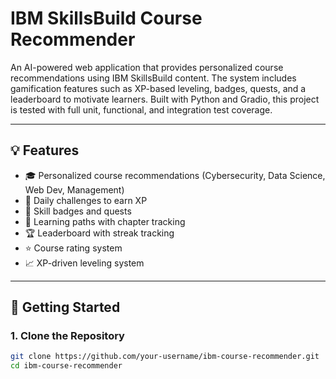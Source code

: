 # IBM SkillsBuild Course Recommender

An AI-powered web application that provides personalized course recommendations using IBM SkillsBuild content. The system includes gamification features such as XP-based leveling, badges, quests, and a leaderboard to motivate learners. Built with Python and Gradio, this project is tested with full unit, functional, and integration test coverage.

---

## 💡 Features

- 🎓 Personalized course recommendations (Cybersecurity, Data Science, Web Dev, Management)
- 🧩 Daily challenges to earn XP
- 🏅 Skill badges and quests
- 🧬 Learning paths with chapter tracking
- 🏆 Leaderboard with streak tracking
- ⭐ Course rating system
- 📈 XP-driven leveling system

---

## 🚀 Getting Started

### 1. Clone the Repository

```bash
git clone https://github.com/your-username/ibm-course-recommender.git
cd ibm-course-recommender
